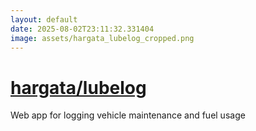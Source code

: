 ```yaml
---
layout: default
date: 2025-08-02T23:11:32.331404
image: assets/hargata_lubelog_cropped.png
---
```


# [hargata/lubelog](https://github.com/hargata/lubelog)

Web app for logging vehicle maintenance and fuel usage
